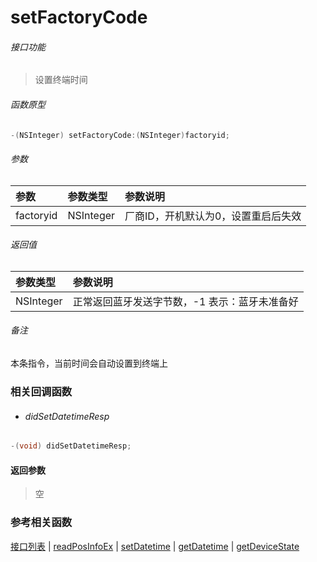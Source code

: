 # setFactoryCode

###### 接口功能
> 设置终端时间

###### 函数原型

```objective-c
-(NSInteger) setFactoryCode:(NSInteger)factoryid;
```

###### 参数
| 参数 | 参数类型 | 参数说明 |
| :-------- | :--------| :------ |
| factoryid| NSInteger | 厂商ID，开机默认为0，设置重启后失效 |

###### 返回值
| 参数类型 | 参数说明 |
| :--------| :------ |
| NSInteger | 正常返回蓝牙发送字节数，-1 表示：蓝牙未准备好 |

###### 备注
本条指令，当前时间会自动设置到终端上

### 相关回调函数
- ###### didSetDatetimeResp

```objective-c
-(void) didSetDatetimeResp;
```

#### 返回参数
> 空

### 参考相关函数
[接口列表](../README-cn.md) | [readPosInfoEx](readPosInfoEx-cn.md) | [setDatetime](setDatetime-cn.md) | [getDatetime](getDatetime-cn.md) | [getDeviceState](getDeviceState-cn.md)
